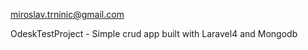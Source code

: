 miroslav.trninic@gmail.com

OdeskTestProject
    - Simple crud app built with Laravel4 and Mongodb


